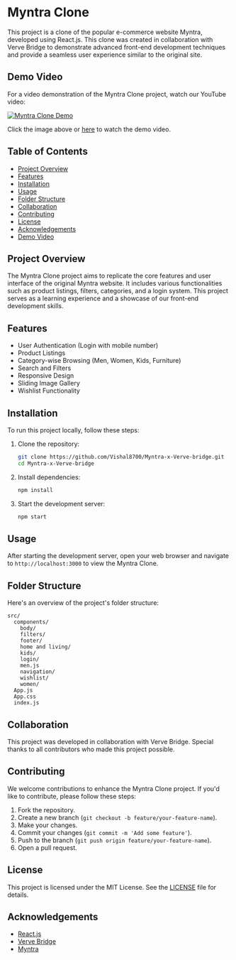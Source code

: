 

# Myntra Clone


This project is a clone of the popular e-commerce website Myntra, developed using React.js. This clone was created in collaboration with Verve Bridge to demonstrate advanced front-end development techniques and provide a seamless user experience similar to the original site.


## Demo Video

For a video demonstration of the Myntra Clone project, watch our YouTube video:

[![Myntra Clone Demo](https://img.youtube.com/vi/YOUR_VIDEO_ID/0.jpg)](https://www.youtube.com/watch?v=PxBTiFuUHkQ)

Click the image above or [here](https://www.youtube.com/watch?v=PxBTiFuUHkQ) to watch the demo video.


## Table of Contents

- [Project Overview](#project-overview)
- [Features](#features)
- [Installation](#installation)
- [Usage](#usage)
- [Folder Structure](#folder-structure)
- [Collaboration](#collaboration)
- [Contributing](#contributing)
- [License](#license)
- [Acknowledgements](#acknowledgements)
- [Demo Video](#demo-video)

## Project Overview

The Myntra Clone project aims to replicate the core features and user interface of the original Myntra website. It includes various functionalities such as product listings, filters, categories, and a login system. This project serves as a learning experience and a showcase of our front-end development skills.

## Features

- User Authentication (Login with mobile number)
- Product Listings
- Category-wise Browsing (Men, Women, Kids, Furniture)
- Search and Filters
- Responsive Design
- Sliding Image Gallery
- Wishlist Functionality

## Installation

To run this project locally, follow these steps:

1. Clone the repository:
   ```sh
   git clone https://github.com/Vishal8700/Myntra-x-Verve-bridge.git
   cd Myntra-x-Verve-bridge
   ```

2. Install dependencies:
   ```sh
   npm install
   ```

3. Start the development server:
   ```sh
   npm start
   ```

## Usage

After starting the development server, open your web browser and navigate to `http://localhost:3000` to view the Myntra Clone.

## Folder Structure

Here's an overview of the project's folder structure:

```plaintext
src/
  components/
    body/
    filters/
    footer/
    home and living/
    kids/
    login/
    men.js
    navigation/
    wishlist/
    women/
  App.js
  App.css
  index.js
```

## Collaboration

This project was developed in collaboration with Verve Bridge. Special thanks to all contributors who made this project possible.

## Contributing

We welcome contributions to enhance the Myntra Clone project. If you'd like to contribute, please follow these steps:

1. Fork the repository.
2. Create a new branch (`git checkout -b feature/your-feature-name`).
3. Make your changes.
4. Commit your changes (`git commit -m 'Add some feature'`).
5. Push to the branch (`git push origin feature/your-feature-name`).
6. Open a pull request.

## License

This project is licensed under the MIT License. See the [LICENSE](LICENSE) file for details.

## Acknowledgements

- [React.js](https://reactjs.org/)
- [Verve Bridge](https://www.vervebridge.com/)
- [Myntra](https://www.myntra.com/)

